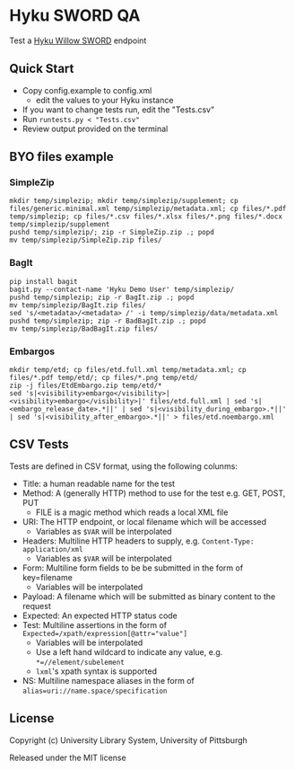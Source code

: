 # Hyku SWORD QA

Test a [Hyku Willow SWORD](https://github.com/notch8/willow_sword/) endpoint

## Quick Start

* Copy config.example to config.xml
  * edit the values to your Hyku instance
* If you want to change tests run, edit the "Tests.csv"
* Run `runtests.py < "Tests.csv"`
* Review output provided on the terminal

## BYO files example

### SimpleZip
```
mkdir temp/simplezip; mkdir temp/simplezip/supplement; cp files/generic.minimal.xml temp/simplezip/metadata.xml; cp files/*.pdf temp/simplezip; cp files/*.csv files/*.xlsx files/*.png files/*.docx temp/simplezip/supplement
pushd temp/simplezip/; zip -r SimpleZip.zip .; popd
mv temp/simplezip/SimpleZip.zip files/
```

### BagIt
```
pip install bagit
bagit.py --contact-name 'Hyku Demo User' temp/simplezip/
pushd temp/simplezip; zip -r BagIt.zip .; popd
mv temp/simplezip/BagIt.zip files/
sed 's/<metadata>/<metadata> /' -i temp/simplezip/data/metadata.xml
pushd temp/simplezip; zip -r BadBagIt.zip .; popd
mv temp/simplezip/BadBagIt.zip files/
```

### Embargos
```
mkdir temp/etd; cp files/etd.full.xml temp/metadata.xml; cp files/*.pdf temp/etd/; cp files/*.png temp/etd/
zip -j files/EtdEmbargo.zip temp/etd/*
sed 's|<visibility>embargo</visibility>|<visibility>embargo</visibility>|' files/etd.full.xml | sed 's|<embargo_release_date>.*||' | sed 's|<visibility_during_embargo>.*||' | sed 's|<visibility_after_embargo>.*||' > files/etd.noembargo.xml
```


## CSV Tests

Tests are defined in CSV format, using the following colunms:
* Title: a human readable name for the test
* Method: A (generally HTTP) method to use for the test e.g. GET, POST, PUT
  * FILE is a magic method which reads a local XML file
* URI: The HTTP endpoint, or local filename which will be accessed
  * Variables as `$VAR` will be interpolated
* Headers: Multiline HTTP headers to supply, e.g. `Content-Type: application/xml`
  * Variables as `$VAR` will be interpolated
* Form: Multiline form fields to be be submitted in the form of key=filename
  * Variables will be interpolated
* Payload: A filename which will be submitted as binary content to the request
* Expected: An expected HTTP status code
* Test: Multiline assertions in the form of `Expected=/xpath/expression[@attr="value"]`
  * Variables will be interpolated
  * Use a left hand wildcard to indicate any value, e.g. `*=//element/subelement`
  * `lxml`'s xpath syntax is supported
* NS: Multiline namespace aliases in the form of `alias=uri://name.space/specification`

## License

Copyright (c) University Library System, University of Pittsburgh

Released under the MIT license
